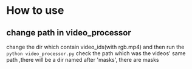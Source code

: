 # How to use 
## change path in video_processor 
change the dir which contain video_ids(with rgb.mp4)
and then run the `python video_processor.py` 
check the path which was the videos' same path ,there will be a dir named after 'masks', there are masks 
